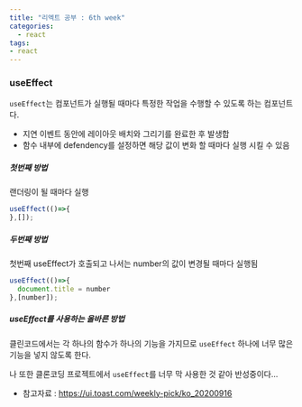 ```yaml
---
title: "리엑트 공부 : 6th week"
categories:
  - react
tags:
- react
---
```



### useEffect


`useEffect`는 컴포넌트가 실행될 때마다 특정한 작업을 수행할 수 있도록 하는 컴포넌트다.
* 지연 이벤트 동안에 레이아웃 배치와 그리기를 완료한 후 발생합
* 함수 내부에 defendency를 설정하면 해당 값이 변화 할 때마다 실행 시킬 수 있음


##### 첫번째 방법

랜더링이 될 때마다 실행

```javascript
useEffect(()=>{
},[]);
```

##### 두번째 방법

첫번째 useEffect가 호출되고 나서는 number의 값이 변경될 때마다 실행됨

```javascript
useEffect(()=>{
  document.title = number
},[number]);
```



##### useEffect를 사용하는 올바른 방법
클린코드에서는 각 하나의 함수가 하나의 기능을 가지므로 `useEffect` 하나에 너무 많은 기능을 넣지 않도록 한다.

나 또한 클론코딩 프로젝트에서 `useEffect`를 너무 막 사용한 것 같아 반성중이다...

* 참고자료 : https://ui.toast.com/weekly-pick/ko_20200916
